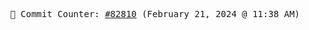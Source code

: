 <p align="center">
    <samp>
        📮 Commit Counter: <a href="https://github.com/Javascript-void0/Javascript-void0/commits/main">#82810</a> (February 21, 2024 @ 11:38 AM)
    </samp>
</p>